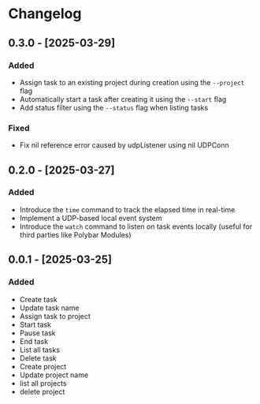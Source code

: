 # Changelog

## 0.3.0 - [2025-03-29]

### Added

- Assign task to an existing project during creation using the `--project` flag
- Automatically start a task after creating it using the `--start` flag
- Add status filter using the `--status` flag when listing tasks

### Fixed

- Fix nil reference error caused by udpListener using nil UDPConn 

## 0.2.0 - [2025-03-27]

### Added

- Introduce the `time` command to track the elapsed time in real-time
- Implement a UDP-based local event system
- Introduce the `watch` command to listen on task events locally (useful for third parties like Polybar Modules)

## 0.0.1 - [2025-03-25]

### Added
- Create task
- Update task name
- Assign task to project
- Start task
- Pause task
- End task
- List all tasks
- Delete task
- Create project
- Update project name 
- list all projects
- delete project

